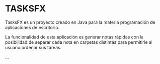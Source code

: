 # TASKSFX

TasksFX es un proyecto creado en Java para la materia programación de aplicaciones de escritorio.

La funcionalidad de esta aplicación es generar notas rápidas con la posibilidad de separar 
cada nota en carpetas distintas para permitirle al usuario ordenar sus tareas.

...
